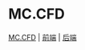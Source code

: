# MC.CFD

[MC.CFD](https://mc.cfd) | [前端](https://github.com/MCCFD/front) | [后端](https://github.com/MCCFD/api)
